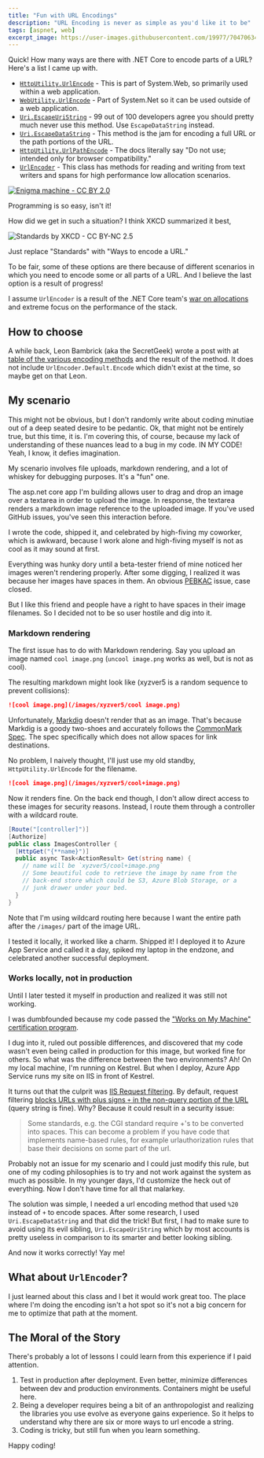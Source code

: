 ```yaml
---
title: "Fun with URL Encodings"
description: "URL Encoding is never as simple as you'd like it to be"
tags: [aspnet, web]
excerpt_image: https://user-images.githubusercontent.com/19977/70470634-5278b580-1a80-11ea-81d1-f0c41a392071.jpg
---
```


Quick! How many ways are there with .NET Core to encode parts of a URL? Here's a list I came up with.

* [`HttpUtility.UrlEncode`](https://docs.microsoft.com/en-us/dotnet/api/system.web.httputility.urlencode?view=netcore-3.0) - This is part of System.Web, so primarily used within a web application.
* [`WebUtility.UrlEncode`](https://docs.microsoft.com/en-us/dotnet/api/system.net.webutility.urlencode?view=netcore-3.0#System_Net_WebUtility_UrlEncode_System_String_) - Part of System.Net so it can be used outside of a web application.
* [`Uri.EscapeUriString`](https://docs.microsoft.com/en-us/dotnet/api/system.uri.escapeuristring?view=netcore-3.0) - 99 out of 100 developers agree you should pretty much never use this method. Use `EscapeDataString` instead.
* [`Uri.EscapeDataString`](https://docs.microsoft.com/en-us/dotnet/api/system.uri.escapedatastring?view=netcore-3.0) - This method is the jam for encoding a full URL or the path portions of the URL.
* [`HttpUtility.UrlPathEncode`](https://docs.microsoft.com/en-us/dotnet/api/system.web.httputility.urlpathencode?view=netcore-3.0) - The docs literally say "Do not use; intended only for browser compatibility."
* [`UrlEncoder`](https://docs.microsoft.com/en-us/dotnet/api/system.text.encodings.web.urlencoder?view=netcore-3.0) - This class has methods for reading and writing from text writers and spans for high performance low allocation scenarios.

[![Enigma machine - CC BY 2.0](https://user-images.githubusercontent.com/19977/70470634-5278b580-1a80-11ea-81d1-f0c41a392071.jpg)](https://www.flickr.com/photos/manunimaths/44960892745)


Programming is so easy, isn't it!

How did we get in such a situation? I think XKCD summarized it best,

![Standards by XKCD - CC BY-NC 2.5](https://imgs.xkcd.com/comics/standards.png)

Just replace "Standards" with "Ways to encode a URL."

To be fair, some of these options are there because of different scenarios in which you need to encode some or all parts of a URL. And I believe the last option is a result of progress!

I assume `UrlEncoder` is a result of the .NET Core team's [war on allocations](https://devblogs.microsoft.com/dotnet/performance-improvements-in-net-core/) and extreme focus on the performance of the stack.

## How to choose

A while back, Leon Bambrick (aka the SecretGeek) wrote a post with at [table of the various encoding methods](http://www.secretgeek.net/uri_enconding) and the result of the method. It does not include `UrlEncoder.Default.Encode` which didn't exist at the time, so maybe get on that Leon.

## My scenario

This might not be obvious, but I don't randomly write about coding minutiae out of a deep seated desire to be pedantic. Ok, that might not be entirely true, but this time, it is. I'm covering this, of course, because my lack of understanding of these nuances lead to a bug in my code. IN MY CODE! Yeah, I know, it defies imagination.

My scenario involves file uploads, markdown rendering, and a lot of whiskey for debugging purposes. It's a "fun" one.

The asp.net core app I'm building allows user to drag and drop an image over a textarea in order to upload the image. In response, the textarea renders a markdown image reference to the uploaded image. If you've used GitHub issues, you've seen this interaction before.

I wrote the code, shipped it, and celebrated by high-fiving my coworker, which is awkward, because I work alone and high-fiving myself is not as cool as it may sound at first.

Everything was hunky dory until a beta-tester friend of mine noticed her images weren't rendering properly. After some digging, I realized it was because her images have spaces in them. An obvious [PEBKAC](https://www.computerhope.com/jargon/p/pebkac.htm) issue, case closed.

But I like this friend and people have a right to have spaces in their image filenames. So I decided not to be so user hostile and dig into it.

### Markdown rendering

The first issue has to do with Markdown rendering. Say you upload an image named `cool image.png` (`uncool image.png` works as well, but is not as cool).

The resulting markdown might look like (xyzver5 is a random sequence to prevent collisions):

```md
![cool image.png](/images/xyzver5/cool image.png)
```

Unfortunately, [Markdig](https://github.com/lunet-io/markdig) doesn't render that as an image. That's because Markdig is a goody two-shoes and accurately follows the [CommonMark Spec](https://spec.commonmark.org/0.28/#link-destination). The spec specifically which does not allow spaces for link destinations.

No problem, I naively thought, I'll just use my old standby, `HttpUtility.UrlEncode` for the filename.

```md
![cool image.png](/images/xyzver5/cool+image.png)
```

Now it renders fine. On the back end though, I don't allow direct access to these images for security reasons. Instead, I route them through a controller with a wildcard route.

```cs
[Route("[controller]")]
[Authorize]
public class ImagesController {
  [HttpGet("{**name}")]
  public async Task<ActionResult> Get(string name) {
    // name will be `xyzver5/cool+image.png`
    // Some beautiful code to retrieve the image by name from the
    // back-end store which could be S3, Azure Blob Storage, or a
    // junk drawer under your bed.
  }
}
```

Note that I'm using wildcard routing here because I want the entire path after the `/images/` part of the image URL.

I tested it locally, it worked like a charm. Shipped it! I deployed it to Azure App Service and called it a day, spiked my laptop in the endzone, and celebrated another successful deployment.

### Works locally, not in production

Until I later tested it myself in production and realized it was still not working.

I was dumbfounded because my code passed the ["Works on My Machine" certification program](https://blog.codinghorror.com/the-works-on-my-machine-certification-program/).

I dug into it, ruled out possible differences, and discovered that my code wasn't even being called in production for this image, but worked fine for others. So what was the difference between the two environments? Ah! On my local machine, I'm running on Kestrel. But when I deploy, Azure App Service runs my site on IIS in front of Kestrel.

It turns out that the culprit was [IIS Request filtering](https://docs.microsoft.com/en-us/iis/configuration/system.webserver/security/requestfiltering/). By default, request filtering [blocks URLs with plus signs `+` in the non-query portion of the URL](https://blogs.iis.net/thomad/iis7-rejecting-urls-containing) (query string is fine). Why? Because it could result in a security issue:

> Some standards, e.g. the CGI standard require +'s to be converted into spaces. This can become a problem if you have code that implements name-based rules, for example urlauthorization rules that base their decisions on some part of the url.

Probably not an issue for my scenario and I could just modify this rule, but one of my coding philosophies is to try and not work against the system as much as possible. In my younger days, I'd customize the heck out of everything. Now I don't have time for all that malarkey.

The solution was simple, I needed a url encoding method that used `%20` instead of `+` to encode spaces. After some research, I used `Uri.EscapeDataString` and that did the trick! But first, I had to make sure to avoid using its evil sibling, `Uri.EscapeUriString` which by most accounts is pretty useless in comparison to its smarter and better looking sibling.

And now it works correctly! Yay me!

## What about `UrlEncoder`?

I just learned about this class and I bet it would work great too. The place where I'm doing the encoding isn't a hot spot so it's not a big concern for me to optimize that path at the moment.

## The Moral of the Story

There's probably a lot of lessons I could learn from this experience if I paid attention.

1. Test in production after deployment. Even better, minimize differences between dev and production environments. Containers might be useful here.
2. Being a developer requires being a bit of an anthropologist and realizing the libraries you use evolve as everyone gains experience. So it helps to understand why there are six or more ways to url encode a string.
3. Coding is tricky, but still fun when you learn something.

Happy coding!
